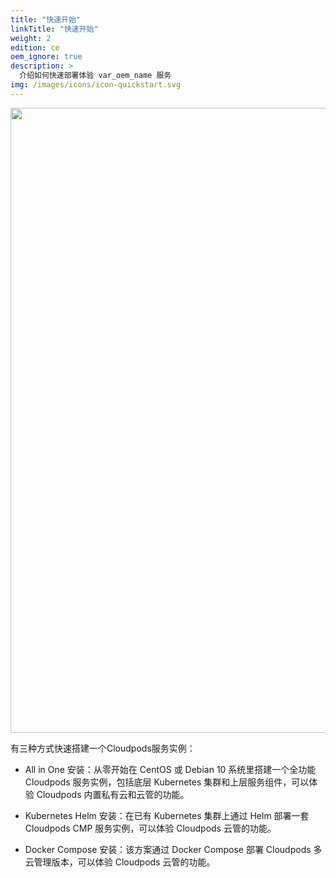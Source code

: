 ```yaml
---
title: "快速开始"
linkTitle: "快速开始"
weight: 2
edition: ce
oem_ignore: true
description: >
  介绍如何快速部署体验 var_oem_name 服务
img: /images/icons/icon-quickstart.svg
---
```


   <img src="images/quickstarthomepage.png#pic_center" width="1000">

有三种方式快速搭建一个Cloudpods服务实例：

* All in One 安装：从零开始在 CentOS 或 Debian 10 系统里搭建一个全功能 Cloudpods 服务实例，包括底层 Kubernetes 集群和上层服务组件，可以体验 Cloudpods 内置私有云和云管的功能。

* Kubernetes Helm 安装：在已有 Kubernetes 集群上通过 Helm 部署一套 Cloudpods CMP 服务实例，可以体验 Cloudpods 云管的功能。

* Docker Compose 安装：该方案通过 Docker Compose 部署 Cloudpods 多云管理版本，可以体验 Cloudpods 云管的功能。

 